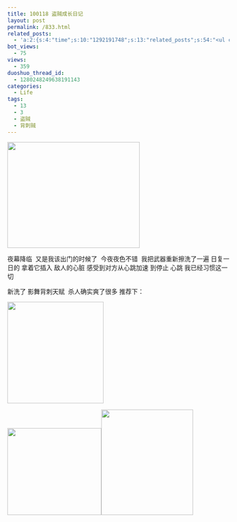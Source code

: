 ```yaml
---
title: 100118 盗贼成长日记
layout: post
permalink: /833.html
related_posts:
  - 'a:2:{s:4:"time";s:10:"1292191748";s:13:"related_posts";s:54:"<ul class="related_post"><li>No Related Post</li></ul>";}'
bot_views:
  - 75
views:
  - 359
duoshuo_thread_id:
  - 1280248249638191143
categories:
  - Life
tags:
  - 13
  - 3
  - 盗贼
  - 背刺贼
---
```

[][1]

[<img class="aligncenter size-medium wp-image-834" title="2" src="http://www.80aj.com/wp-content/uploads/2010/01/21-300x240.jpg" alt="" width="300" height="240" />][2]

夜幕降临  又是我该出门的时候了  今夜夜色不错  我把武器重新擦洗了一遍 日复一日的 拿着它插入 敌人的心脏 感受到对方从心跳加速 到停止 心跳 我已经习惯这一切

新洗了 影舞背刺天赋  杀人确实爽了很多 推荐下：

<img title="t1" src="http://www.80aj.com/wp-content/uploads/2010/01/t1.jpg" alt="" width="218" height="230" />

[<img class="aligncenter size-full wp-image-838" title="t3" src="http://www.80aj.com/wp-content/uploads/2010/01/t31.jpg" alt="" width="213" height="197" />][3][<img class="aligncenter size-full wp-image-836" title="t2" src="http://www.80aj.com/wp-content/uploads/2010/01/t2.jpg" alt="" width="208" height="239" />][4]

 [1]: http://www.80aj.com/wp-content/uploads/2010/01/t1.jpg
 [2]: http://www.80aj.com/wp-content/uploads/2010/01/21.jpg
 [3]: http://www.80aj.com/wp-content/uploads/2010/01/t31.jpg
 [4]: http://www.80aj.com/wp-content/uploads/2010/01/t2.jpg
